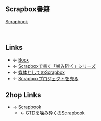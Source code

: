 ## Scrapbox書籍
[Scrapbook](Scrapbook.md)

<br>

## Links
- ← [Boox](Boox.md)
- ← [Scrapboxで書く「噛み砕く」シリーズ](Scrapboxで書く「噛み砕く」シリーズ.md)
- ← [媒体としてのScrapbox](媒体としてのScrapbox.md)
- ← [Scrapboxプロジェクトを売る](Scrapboxプロジェクトを売る.md)

## 2hop Links
- → [Scrapbook](Scrapbook.md)
    - ← [GTDを噛み砕くのScrapbook](GTDを噛み砕くのScrapbook.md)
